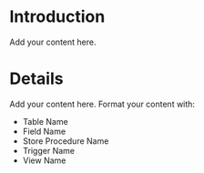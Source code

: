 # Introduction #

Add your content here.


# Details #

Add your content here.  Format your content with:
  * Table Name
  * Field Name
  * Store Procedure Name
  * Trigger Name
  * View Name